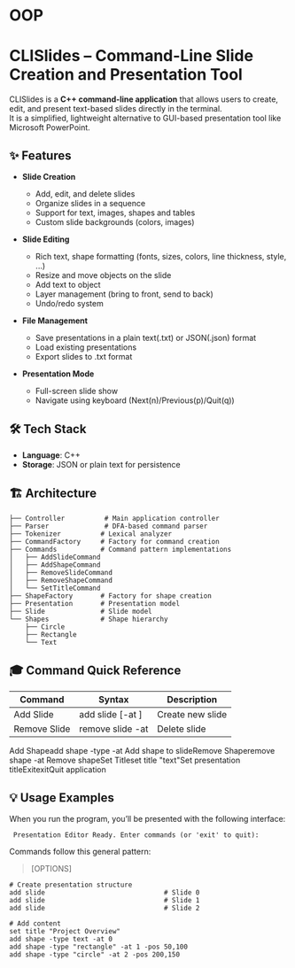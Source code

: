# OOP

# CLISlides – Command-Line Slide Creation and Presentation Tool
CLISlides is a **C++ command-line application** that allows users to create, edit, and present text-based slides directly in the terminal.  
It is a simplified, lightweight alternative to GUI-based presentation tool like Microsoft PowerPoint. 

## ✨ Features

- **Slide Creation**
  - Add, edit, and delete slides
  - Organize slides in a sequence
  - Support for text, images, shapes and tables
  - Custom slide backgrounds (colors, images)
 
- **Slide Editing**
  - Rich text, shape formatting (fonts, sizes, colors, line thickness, style, ...)
  - Resize and move objects on the slide
  - Add text to object
  - Layer management (bring to front, send to back)
  - Undo/redo system

- **File Management**
  - Save presentations in a plain text(.txt) or JSON(.json) format
  - Load existing presentations
  - Export slides to .txt format

- **Presentation Mode**
  - Full-screen slide show
  - Navigate using keyboard (Next(n)/Previous(p)/Quit(q))

 ## 🛠️ Tech Stack
- **Language**: C++
- **Storage**: JSON or plain text for persistence

 ## 🏗️ Architecture
```
├── Controller          # Main application controller
├── Parser              # DFA-based command parser
├── Tokenizer          # Lexical analyzer
├── CommandFactory     # Factory for command creation
├── Commands           # Command pattern implementations
│   ├── AddSlideCommand
│   ├── AddShapeCommand
│   ├── RemoveSlideCommand
│   ├── RemoveShapeCommand
│   └── SetTitleCommand
├── ShapeFactory       # Factory for shape creation
├── Presentation       # Presentation model
├── Slide              # Slide model
└── Shapes             # Shape hierarchy
    ├── Circle
    ├── Rectangle
    └── Text
```

## 🎓 Command Quick Reference
| Command | Syntax | Description |
| ---------|----------------------|------------------|
| Add Slide| add slide [-at <pos>]| Create new slide |
| Remove Slide| remove slide -at <pos>| Delete slide |
Add Shapeadd shape -type <type> -at <slide>Add shape to slideRemove Shaperemove shape -at <slide>Remove shapeSet Titleset title "text"Set presentation titleExitexitQuit application

## 💡 Usage Examples
When you run the program, you’ll be presented with the following interface:
```
 Presentation Editor Ready. Enter commands (or 'exit' to quit):
```
Commands follow this general pattern:
> <ACTION> <TARGET> [OPTIONS]
```
# Create presentation structure
add slide                              # Slide 0
add slide                              # Slide 1
add slide                              # Slide 2

# Add content
set title "Project Overview"
add shape -type text -at 0
add shape -type "rectangle" -at 1 -pos 50,100
add shape -type "circle" -at 2 -pos 200,150
```
